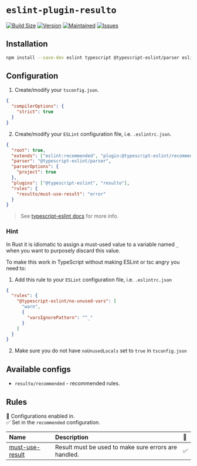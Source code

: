 # `eslint-plugin-resulto`

[![Build Size](https://img.shields.io/bundlephobia/minzip/eslint-plugin-resulto?label=bundle%20size&style=flat&colorA=000000&colorB=000000)](https://bundlephobia.com/package/eslint-plugin-resulto)
[![Version](https://img.shields.io/npm/v/eslint-plugin-resulto?style=flat&colorA=000000&colorB=000000)](https://www.npmjs.com/package/eslint-plugin-resulto)
[![Maintained](https://img.shields.io/maintenance/yes/2024?style=flat&colorA=000000&colorB=000000)](https://github.com/adjsky/resulto/commits/master)
[![Issues](https://img.shields.io/github/issues/adjsky/resulto?style=flat&colorA=000000&colorB=000000)](https://github.com/adjsky/resulto/issues)

## Installation

```bash
npm install --save-dev eslint typescript @typescript-eslint/parser eslint-plugin-resulto @typescript-eslint/eslint-plugin
```

## Configuration

1. Create/modify your `tsconfig.json`.

```json
{
  "compilerOptions": {
    "strict": true
  }
}
```

2. Create/modify your `ESLint` configuration file, i.e. `.eslintrc.json`.

```json
{
  "root": true,
  "extends": ["eslint:recommended", "plugin:@typescript-eslint/recommended"],
  "parser": "@typescript-eslint/parser",
  "parserOptions": {
    "project": true
  },
  "plugins": ["@typescript-eslint", "resulto"],
  "rules": {
    "resulto/must-use-result": "error"
  }
}
```

> See [typescript-eslint docs](https://typescript-eslint.io/getting-started/)
> for more info.

### Hint

In Rust it is idiomatic to assign a must-used value to a variable named `_` when
you want to purposely discard this value.

To make this work in TypeScript without making ESLint or tsc angry you need to:

1. Add this rule to your `ESLint` configuration file, i.e. `.eslintrc.json`

```json
{
  "rules": {
    "@typescript-eslint/no-unused-vars": [
      "warn",
      {
        "varsIgnorePattern": "^_"
      }
    ]
  }
}
```

2. Make sure you do not have `noUnusedLocals` set to `true` in `tsconfig.json`

## Available configs

- `resulto/recommended` - recommended rules.

## Rules

<!-- begin auto-generated rules list -->

💼 Configurations enabled in.\
✅ Set in the `recommended` configuration.

| Name                                             | Description                                          | 💼  |
| :----------------------------------------------- | :--------------------------------------------------- | :-- |
| [must-use-result](docs/rules/must-use-result.md) | Result must be used to make sure errors are handled. | ✅  |

<!-- end auto-generated rules list -->
